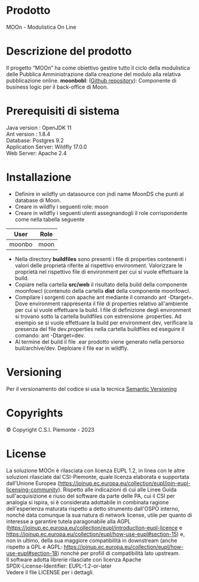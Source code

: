 # Prodotto 
MOOn - Modulistica On Line
# Descrizione del prodotto 
Il progetto “MOOn” ha come obiettivo gestire tutto il ciclo della modulistica delle Pubblica Amministrazione dalla creazione del modulo alla relativa pubblicazione online.
**moonbobl**: ([Github repository](https://github.com/csipiemonte/moon/moonfobl)): Componente di business logic per il back-office di Moon.

# Prerequisiti di sistema 
Java version : OpenJDK 11  
Ant version : 1.8.4   
Database: Postgres 9.2  
Application Server: Wildfly 17.0.0  
Web Server: Apache 2.4

# Installazione
- Definire in wildfly un datasource con jndi name MoonDS che punti al database di Moon.
- Creare in wildfly i seguenti role: moon
- Creare in wildfly i seguenti utenti assegnandogli il role corrispondente come nella tabella seguente  
<center>

| User | Role |
| --- | --- |
| moonbo | moon |

</center>

- Nella directory **buildfiles** sono presenti i file di properties contenenti i valori delle proprietà riferite al rispettivo environment. Valorizzare le proprietà nel rispettivo file di environment per cui si vuole effettuare la build.
- Copiare nella cartella **src/web** il risultato della build della componente moonfowcl (contenuto della cartella **dist** della componente moonfowcl.
- Compilare i sorgenti con apache ant mediante il comando ant -Dtarget=<environment>. Dove environment rappresenta il file di properties relativo all'ambiente per cui si vuole effettuare la build. I file di definizione degli environment si trovano sotto la cartella buildfiles con estrensione .properties.
Ad esempio se si vuole effettuare la build per environment dev, verificare la presenza del file dev.properties nella cartella buildfiles ed eseguire il comando: ant -Dtarget=dev.
- Al termine del build il file .ear prodotto viene generato nella persorso buil/archive/dev.
Deploiare il file ear in wildfly.

# Versioning  
Per il versionamento del codice si usa la tecnica [Semantic Versioning](http://semver.org)

# Copyrights 
© Copyright C.S.I. Piemonte - 2023

# License 
La soluzione MOOn è rilasciata con licenza EUPL 1.2, in linea con le altre soluzioni rilasciate dal CSI-Piemonte, quale licenza elaborata e supportata dall'Unione Europea (https://joinup.ec.europa.eu/collection/eupl/join-eupl-licensing-community). Rispetto alle indicazioni di cui alle Linee Guida sull'acquisizione e riuso del software da parte delle PA, cui il CSI per analogia si ispira, si è considerata adottabile in combinata ragione dell'esperienza maturata rispetto a detto strumento dall'OSPO interno, nonché data comunque la sua natura di network license, utile per quanto di interesse a garantire tutela paragonabile alla AGPL (https://joinup.ec.europa.eu/collection/eupl/introduction-eupl-licence e https://joinup.ec.europa.eu/collection/eupl/how-use-eupl#section-15) e, non in ultimo, della sua maggiore compatibilità in downstream (anche rispetto a GPL e AGPL: https://joinup.ec.europa.eu/collection/eupl/how-use-eupl#section-18) nonchè per profiil di compatibilità lato upstream.  
Il software adotta librerie rilasciate con licenza Apache\
SPDX-License-Identifier: EUPL-1.2-or-later\
Vedere il file LICENSE per i dettagli.
